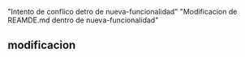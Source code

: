 "Intento de conflico detro de nueva-funcionalidad" 
"Modificacion de REAMDE.md dentro de nueva-funcionalidad" 
## modificacion